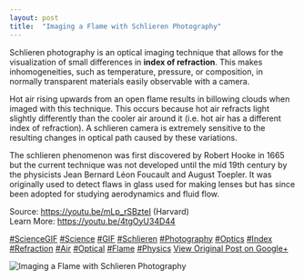```yaml
---
layout: post
title:  "Imaging a Flame with Schlieren Photography"
---
```


Schlieren photography is an optical imaging technique that allows for the visualization of small differences in **index of refraction**. This makes inhomogeneities, such as temperature, pressure, or composition, in normally transparent materials easily observable with a camera.  
  
Hot air rising upwards from an open flame results in billowing clouds when imaged with this technique. This occurs because hot air refracts light slightly differently than the cooler air around it (i.e. hot air has a different index of refraction). A schlieren camera is extremely sensitive to the resulting changes in optical path caused by these variations.  
  
The schlieren phenomenon was first discovered by Robert Hooke in 1665 but the current technique was not developed until the mid 19th century by the physicists Jean Bernard Léon Foucault and August Toepler. It was originally used to detect flaws in glass used for making lenses but has since been adopted for studying aerodynamics and fluid flow.  
  
Source: <https://youtu.be/mLp_rSBzteI> (Harvard)  
Learn More: <https://youtu.be/4tgOyU34D44>  
  
[#ScienceGIF](https://plus.google.com/s/%23ScienceGIF/posts) [#Science](https://plus.google.com/s/%23Science/posts) [#GIF](https://plus.google.com/s/%23GIF/posts) [#Schlieren](https://plus.google.com/s/%23Schlieren/posts) [#Photography](https://plus.google.com/s/%23Photography/posts) [#Optics](https://plus.google.com/s/%23Optics/posts) [#Index](https://plus.google.com/s/%23Index/posts) [#Refraction](https://plus.google.com/s/%23Refraction/posts) [#Air](https://plus.google.com/s/%23Air/posts) [#Optical](https://plus.google.com/s/%23Optical/posts) [#Flame](https://plus.google.com/s/%23Flame/posts) [#Physics](https://plus.google.com/s/%23Physics/posts)
[View Original Post on Google+](https://plus.google.com/+ColinSullender/posts/evkhXJ5J5Fa)

![Imaging a Flame with Schlieren Photography](https://i.imgur.com/3vVbg09.gif)
